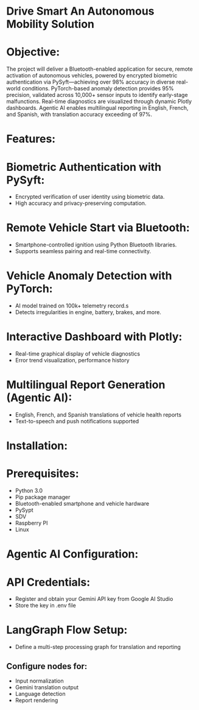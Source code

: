 # Drive Smart An Autonomous Mobility Solution

#  Objective:

The project will deliver a Bluetooth-enabled application for secure, remote activation of autonomous vehicles, powered by encrypted biometric authentication via PySyft—achieving over 98% accuracy in diverse real-world conditions. PyTorch-based anomaly detection provides 95% precision, validated across 10,000+ sensor inputs to identify early-stage malfunctions. Real-time diagnostics are visualized through dynamic Plotly dashboards. Agentic AI enables multilingual reporting in English, French, and Spanish, with translation accuracy exceeding of 97%.

# Features:

# Biometric Authentication with PySyft:

- Encrypted verification of user identity using biometric data.
- High accuracy and privacy-preserving computation.

# Remote Vehicle Start via Bluetooth:
  
- Smartphone-controlled ignition using Python Bluetooth libraries.
- Supports seamless pairing and real-time connectivity.

 # Vehicle Anomaly Detection with PyTorch:
  
- AI model trained on 100k+ telemetry record.s
- Detects irregularities in engine, battery, brakes, and more.
  
# Interactive Dashboard with Plotly:
- Real-time graphical display of vehicle diagnostics
- Error trend visualization, performance history

 # Multilingual Report Generation (Agentic AI):
- English, French, and Spanish translations of vehicle health reports
- Text-to-speech and push notifications supported

# Installation:

# Prerequisites:

- Python 3.0
- Pip package manager
- Bluetooth-enabled smartphone and vehicle hardware
- PySypt
- SDV
- Raspberry PI
- Linux

# Agentic AI Configuration:

# API Credentials:

- Register and obtain your Gemini API key from Google AI Studio
- Store the key in .env file

# LangGraph Flow Setup:

- Define a multi-step processing graph for translation and reporting

## Configure nodes for:
- Input normalization
- Gemini translation output
- Language detection
- Report rendering





